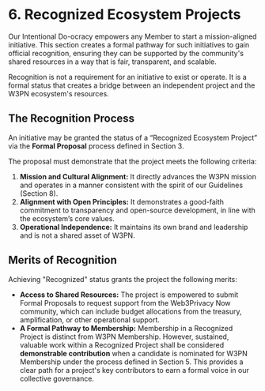 # 6. Recognized Ecosystem Projects

Our Intentional Do-ocracy empowers any Member to start a mission-aligned initiative. This section creates a formal pathway for such initiatives to gain official recognition, ensuring they can be supported by the community's shared resources in a way that is fair, transparent, and scalable.

Recognition is not a requirement for an initiative to exist or operate. It is a formal status that creates a bridge between an independent project and the W3PN ecosystem's resources.

## The Recognition Process

An initiative may be granted the status of a “Recognized Ecosystem Project” via the **Formal Proposal** process defined in Section 3.

The proposal must demonstrate that the project meets the following criteria:

1. **Mission and Cultural Alignment:** It directly advances the W3PN mission and operates in a manner consistent with the spirit of our Guidelines (Section 8).
2. **Alignment with Open Principles:** It demonstrates a good-faith commitment to transparency and open-source development, in line with the ecosystem’s core values.
3. **Operational Independence:** It maintains its own brand and leadership and is not a shared asset of W3PN.

## Merits of Recognition

Achieving "Recognized" status grants the project the following merits:

* **Access to Shared Resources:** The project is empowered to submit Formal Proposals to request support from the Web3Privacy Now community, which can include budget allocations from the treasury, amplification, or other operational support.
* **A Formal Pathway to Membership:** Membership in a Recognized Project is distinct from W3PN Membership. However, sustained, valuable work within a Recognized Project shall be considered **demonstrable contribution** when a candidate is nominated for W3PN Membership under the process defined in Section 5. This provides a clear path for a project's key contributors to earn a formal voice in our collective governance.